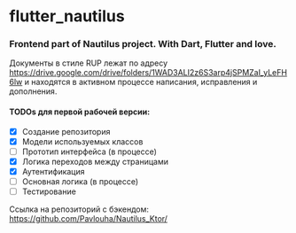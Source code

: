 # flutter_nautilus
### Frontend part of Nautilus project. With Dart, Flutter and love.

Документы в стиле RUP лежат по адресу https://drive.google.com/drive/folders/1WAD3ALI2z6S3arp4jSPMZaI_yLeFH6lw и находятся в активном процессе написания, исправления и дополнения.

#### TODOs для первой рабочей версии:

- [x] Создание репозитория
- [x] Модели используемых классов
- [ ] Прототип интерфейса (в процессе)
- [x] Логика переходов между страницами
- [x] Аутентификация
- [ ] Основная логика (в процессе)
- [ ] Тестирование

Ссылка на репозиторий с бэкендом: https://github.com/Pavlouha/Nautilus_Ktor/
